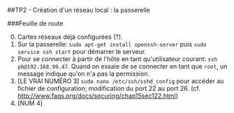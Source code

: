 ##TP2 - Création d'un réseau local : la passerelle

###Feuille de route

0. Cartes réseaux déjà configurées (?).
1. Sur la passerelle: `sudo apt-get install openssh-server` puis `sudo service ssh start` pour démarrer le serveur.
2. Pour se connecter à partir de l'hôte en tant qu'utilisateur courant: `ssh pb@192.168.99.47`. Quand on essaie de se connecter en tant que `root`, un message indique qu'on n'a pas la permission.
3. [LE VRAI NUMÉRO 3] `sudo nano /etc/ssh/sshd_config` pour accéder au fichier de configuration; modification du port 22 au port 26. (cf. http://www.faqs.org/docs/securing/chap15sec122.html)
4. [NUM 4] 
